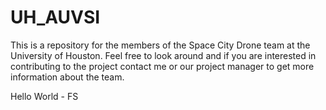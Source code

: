 # UH_AUVSI
This is a repository for the members of the Space City Drone team at the University of Houston. Feel free to look around and if you are interested in contributing to the project contact me or our project manager to get more information about the team.

Hello World - FS
